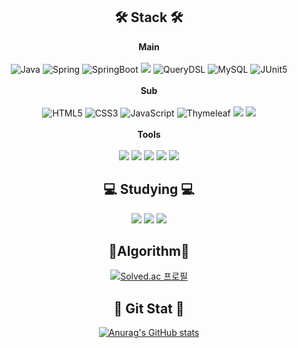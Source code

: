 <div align='center'>

## 🛠 Stack 🛠
<div>
<b>Main</b></br></br>
<img alt="Java" src="https://img.shields.io/badge/java-%23ED8B00.svg?&style=for-the-badge&logo=java&logoColor=white"/>
<img alt="Spring" src="https://img.shields.io/badge/spring%20-%236DB33F.svg?&style=for-the-badge&logo=spring&logoColor=white"/> 
<img alt="SpringBoot" src="https://img.shields.io/badge/Spring Boot-6DB33F?style=for-the-badge&logo=Spring Boot&logoColor=white">
<img src="https://img.shields.io/badge/Hibernate-59666C?style=for-the-badge&logo=Hibernate&logoColor=white"/>
<img alt="QueryDSL" src="https://img.shields.io/badge/QueryDSL-009688?style=for-the-badge&logoColor=white"> 
<img alt="MySQL" src="https://img.shields.io/badge/MySQL-4479A1?style=for-the-badge&logo=MySQL&logoColor=white">
<img alt="JUnit5" src="https://img.shields.io/badge/JUnit5-25A162?style=for-the-badge&logo=JUnit5&logoColor=white">
</div>

</br>
<div>
<b>Sub</b></br></br>
<img alt="HTML5" src="https://img.shields.io/badge/html5%20-%23E34F26.svg?&style=for-the-badge&logo=html5&logoColor=white"/>
<img alt="CSS3" src="https://img.shields.io/badge/css3%20-%231572B6.svg?&style=for-the-badge&logo=css3&logoColor=white"/>
<img alt="JavaScript" src="https://img.shields.io/badge/javascript%20-%23323330.svg?&style=for-the-badge&logo=javascript&logoColor=%23F7DF1E"/>
<img alt="Thymeleaf" src="https://img.shields.io/badge/Thymeleaf-005F0F?style=for-the-badge&logo=Thymeleaf&logoColor=white">
<img src="https://img.shields.io/badge/redis-%23DD0031.svg?style=for-the-badge&logo=redis&logoColor=white">
<img src="https://img.shields.io/badge/RabbitMQ-FF6600?style=for-the-badge&logo=RabbitMQ&logoColor=white">
</div>

</br>
<div>
<b>Tools</b></br></br>
<img src="https://img.shields.io/badge/Git-F05032?style=for-the-badge&logo=Git&logoColor=white">
<img src="https://img.shields.io/badge/IntelliJ IDEA-2146C7?style=for-the-badge&logo=IntelliJ IDEA&logoColor=white">
<img src="https://img.shields.io/badge/-Swagger-%23Clojure?style=for-the-badge&logo=swagger&logoColor=white">
<img src="https://img.shields.io/badge/postman-FF6C37?style=for-the-badge&logo=postman&logoColor=white">
<img src="https://img.shields.io/badge/SonarQube-4E9BCD?style=for-the-badge&logo=SonarQube&logoColor=white">
</div>

## 💻 Studying 💻
<div>
<img src="https://img.shields.io/badge/Spring%20Security-6DB33F?style=for-the-badge&logo=Spring%20Security&logoColor=white">
<img src="https://img.shields.io/badge/docker-2496ED?style=for-the-badge&logo=docker&logoColor=white">
<img src="https://img.shields.io/badge/AWS-%23FF9900.svg?style=for-the-badge&logo=amazon-aws&logoColor=white">
</div>
 
 ## 📏Algorithm📏
[![Solved.ac
프로필](http://mazassumnida.wtf/api/v2/generate_badge?boj=ljg0610)](https://solved.ac/ljg0610)

## 👋 Git Stat 👋
[![Anurag's GitHub stats](https://github-readme-stats.vercel.app/api?username=ljg0610)](https://github.com/ljg0610/github-readme-stats)
</div>
